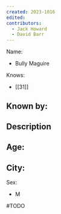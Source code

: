 ```yaml
---
created: 2023-1016
edited:
contributors:
  - Jack Howard
  - David Barr
---
```


Name:
- Bully Maguire

Knows:
- [[31]]

Known by:
- 

Description
- 

Age:
- 
City:
- 
Sex:
- M


#TODO